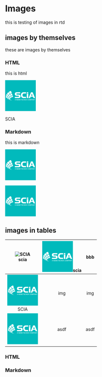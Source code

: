 # Images


this is testing of images in rtd

## images by themselves

these are images by themselves

### HTML


this is html

 <p><img src="../docs/assets/1_scia.png" alt="1"></p><p>SCIA</p>


### Markdown

this is markdown

![SCIA](../docs/assets/1_scia.png)

![SCIA](../docs/assets/1_scia.png "SCIA")

## images in tables

| ![SCIA](/assets/1_scia.png)<br>scia |  ![SCIA](../docs/assets/1_scia.png)scia |  bbb |
|:----:|:----:|:----:|
| ![SCIA](../docs/assets/1_scia.png)<br>SCIA |  img |  img |
| ![SCIA](../docs/assets/1_scia.png "SCIA") | asdf | asdf |



### HTML


### Markdown

